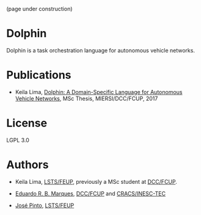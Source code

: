 (page under construction)

# Dolphin

Dolphin is a task orchestration language for autonomous 
vehicle networks.

# Publications

* Keila Lima, [Dolphin: A Domain-Specific Language for Autonomous Vehicle Networks](https://repositorio-aberto.up.pt/bitstream/10216/110607/2/250115.pdf), 
MSc Thesis, MIERSI/DCC/FCUP, 2017

# License

LGPL 3.0

# Authors 

* Keila Lima, [LSTS/FEUP](http://www.lsts.pt), previously a MSc student
at [DCC/FCUP](http://www.dcc.fc.up.pt).

* [Eduardo R. B. Marques](http://www.dcc.fc.up.pt/~edrdo), [DCC/FCUP](http://www.dcc.fc.up.pt) and [CRACS/INESC-TEC](http://cracs.fc.up.pt)

* [José Pinto](http://zepinto.info), [LSTS/FEUP](http://www.lsts.pt)


